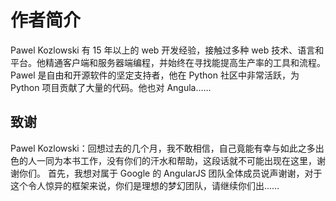 # 作者简介

Pawel Kozlowski 有 15 年以上的 web 开发经验，接触过多种 web 技术、语言和平台。他精通客户端和服务器端编程，并始终在寻找能提高生产率的工具和流程。 Pawel 是自由和开源软件的坚定支持者，他在 Python 社区中非常活跃，为 Python 项目贡献了大量的代码。他也对 Angula……

## 致谢

Pawel Kozlowski：回想过去的几个月，我不敢相信，自己竟能有幸与如此之多出色的人一同为本书工作，没有你们的汗水和帮助，这段话就不可能出现在这里，谢谢你们。 首先，我想对属于 Google 的 AngularJS 团队全体成员说声谢谢，对于这个令人惊异的框架来说，你们是理想的梦幻团队，请继续你们出……

